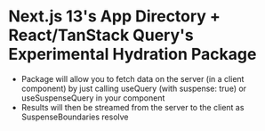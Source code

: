 # Next.js 13's App Directory + React/TanStack Query's Experimental Hydration Package

- Package will allow you to fetch data on the server (in a client component) by just calling useQuery (with suspense: true) or useSuspenseQuery in your component
- Results will then be streamed from the server to the client as SuspenseBoundaries resolve
